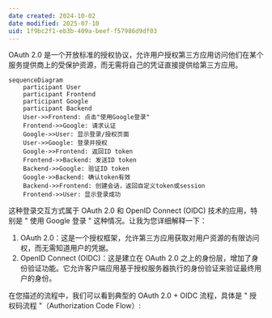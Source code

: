 ```yaml
---
date created: 2024-10-02
date modified: 2025-07-10
uid: 1f9bc2f1-eb3b-409a-beef-f57986d9df03
---
```


OAuth 2.0 是一个开放标准的授权协议，允许用户授权第三方应用访问他们在某个服务提供商上的受保护资源，而无需将自己的凭证直接提供给第三方应用。

```mermaid
sequenceDiagram
    participant User
    participant Frontend
    participant Google
    participant Backend
    User->>Frontend: 点击"使用Google登录"
    Frontend->>Google: 请求认证
    Google->>User: 显示登录/授权页面
    User->>Google: 登录并授权
    Google->>Frontend: 返回ID token
    Frontend->>Backend: 发送ID token
    Backend->>Google: 验证ID token
    Google->>Backend: 确认token有效
    Backend->>Frontend: 创建会话，返回自定义token或session
    Frontend->>User: 显示登录成功
```

这种登录交互方式属于 OAuth 2.0 和 OpenID Connect (OIDC) 技术的应用，特别是 " 使用 Google 登录 " 这种情况。让我为您详细解释一下：

1. OAuth 2.0：这是一个授权框架，允许第三方应用获取对用户资源的有限访问权，而无需知道用户的凭据。
2. OpenID Connect (OIDC)：这是建立在 OAuth 2.0 之上的身份层，增加了身份验证功能。它允许客户端应用基于授权服务器执行的身份验证来验证最终用户的身份。

在您描述的流程中，我们可以看到典型的 OAuth 2.0 + OIDC 流程，具体是 " 授权码流程 "（Authorization Code Flow）:
